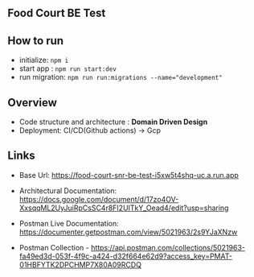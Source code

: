 ## Food Court BE Test

## How to run
- initialize: `npm i`
- start app : `npm run start:dev`
- run migration:  `npm run run:migrations --name="development"`


## Overview

- Code structure and architecture : **Domain Driven Design**
- Deployment:   CI/CD(Github actions) -> Gcp

## Links

- Base Url: https://food-court-snr-be-test-i5xw5t4shq-uc.a.run.app
- Architectural Documentation: https://docs.google.com/document/d/17zo4OV-XxsqqML2UyJuiRpCsSC4r8FI2UITkY_Oead4/edit?usp=sharing

- Postman Live Documentation: https://documenter.getpostman.com/view/5021963/2s9YJaXNzw

- Postman Collection  - https://api.postman.com/collections/5021963-fa49ed3d-053f-4f9c-a424-d32f664e62d9?access_key=PMAT-01HBFYTK2DPCHMP7X80A09RCDQ

